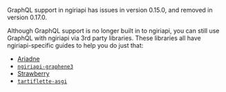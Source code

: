 GraphQL support in ngiriapi has issues in version 0.15.0, and removed in version 0.17.0.

Although GraphQL support is no longer built in to ngiriapi, you can still use GraphQL with ngiriapi via 3rd party libraries. These libraries all have ngiriapi-specific guides to help you do just that:

- [Ariadne](https://ariadnegraphql.org/docs/ngiriapi-integration.html)
- [`ngiriapi-graphene3`](https://github.com/ciscorn/ngiriapi-graphene3#example)
- [Strawberry](https://strawberry.rocks/docs/integrations/ngiriapi)
- [`tartiflette-asgi`](https://tartiflette.github.io/tartiflette-asgi/usage/#ngiriapi)

